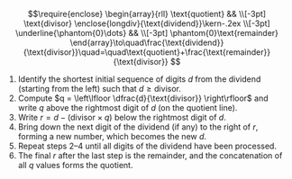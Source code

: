 $$\require{enclose} 
\begin{array}{rll} 
\text{quotient} && \\[-3pt] 
\text{divisor} \enclose{longdiv}{\text{dividend}}\kern-.2ex \\[-3pt] 
\underline{\phantom{0}\dots} && \\[-3pt] 
\phantom{0}\text{remainder} 
\end{array}\to\quad\frac{\text{dividend}}{\text{divisor}}\quad=\quad\text{quotient}+\frac{\text{remainder}}{\text{divisor}}
$$

1. Identify the shortest initial sequence of digits $d$ from the dividend (starting from the left) such that $d \geq \text{divisor}$.
2. Compute $q = \left\lfloor \dfrac{d}{\text{divisor}} \right\rfloor$ and write $q$ above the rightmost digit of $d$ (on the quotient line).
3. Write $r=d - \left( \text{divisor} \times q \right)$ below the rightmost digit of $d$. 
4. Bring down the next digit of the dividend (if any) to the right of $r$, forming a new number, which becomes the new $d$.
5. Repeat steps 2–4 until all digits of the dividend have been processed.
6. The final $r$ after the last step is the $\text{remainder}$, and the concatenation of all $q$ values forms the $\text{quotient}$.

